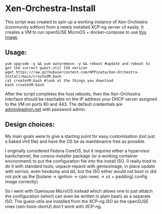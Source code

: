 # Xen-Orchestra-Install

This script was created to spin up a working instance of Xen-Orchestra (community edition) from a newly installed XCP-ng server cli easily.
It creates a VM to run openSUSE MicroOS + docker-compose to use [this image](https://hub.docker.com/r/ezka77/xen-orchestra-ce).

## Usage:
```
yum upgrade -y && yum autoremove -y && reboot #update and reboot to get the correct guest-util ISO version
wget https://raw.githubusercontent.com/HPPinata/Xen-Orchestra-Install/main/createVM.bash
cat createVM.bash #look at the things you download
bash createVM.bash
```

After the script completes the host reboots, then the Xen-Orchestra interface should be reachable on the IP address
your DHCP server assigned to the VM on ports 80 and 443. The default credentials are admin@admin.net with password admin.

## Design choices:

My main goals were to give a starting point for easy customisation (not just a baked vhd file) and have the OS be as manitenance free as possible.

I originally considered Fedora CoreOS, but it requires either a hypervisor backchannel, the coreos-installer package (or a working container environment)
to put the configuration file into the install ISO. (I really tried to do it with standard tools; unpack-repack with genisoimage, in place update with xorriso,
even hexdump and dd, but the ISO either would not boot or did not pick up the [butane -> ignition -> cpio newc -> xz + padding] config image correctly).

So i went with Opensuse MicroOS instead which allows one to just attatch the configuration (which can even be written in plain bash) as a separate ISO.
The guest-utils are installed from the XCP-ng ISO as the openSUSE ones (xen-tools-domU) don't work with XCP-ng.
